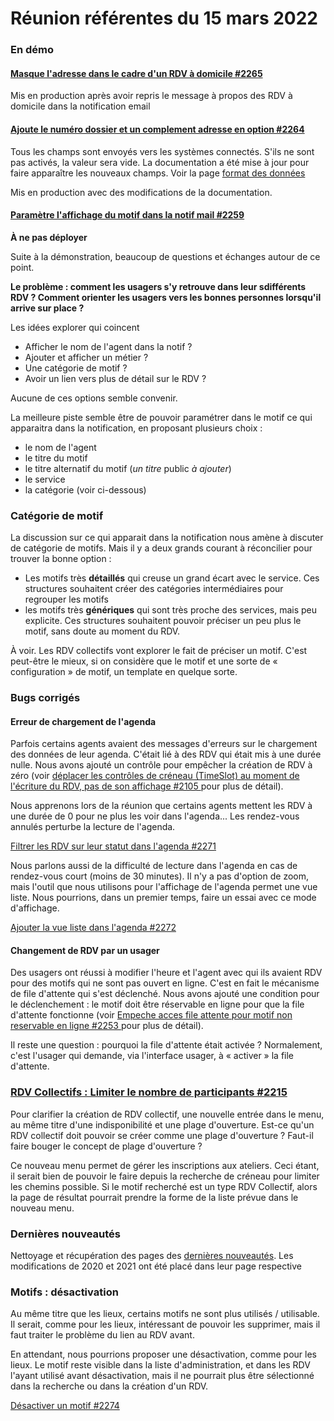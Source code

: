 # Réunion référentes du 15 mars 2022

### En démo

#### [Masque l'adresse dans le cadre d'un RDV à domicile #2265](https://github.com/betagouv/rdv-solidarites.fr/pull/2265)

Mis en production après avoir repris le message à propos des RDV à domicile dans la notification email

#### [Ajoute le numéro dossier et un complement adresse en option #2264](https://github.com/betagouv/rdv-solidarites.fr/pull/2264)

Tous les champs sont envoyés vers les systèmes connectés. S'ils ne sont pas activés, la valeur sera vide. La documentation a été mise à jour pour faire apparaître les nouveaux champs. Voir la page [format des données](broken-reference/)

Mis en production avec des modifications de la documentation.

#### [Paramètre l'affichage du motif dans la notif mail #2259](https://github.com/betagouv/rdv-solidarites.fr/pull/2259)

**À ne pas déployer**

Suite à la démonstration, beaucoup de questions et échanges autour de ce point.

**Le problème : comment les usagers s'y retrouve dans leur sdifférents RDV ? Comment orienter les usagers vers les bonnes personnes lorsqu'il arrive sur place ?**

Les idées explorer qui coincent

* Afficher le nom de l'agent dans la notif ?
* Ajouter et afficher un métier ?
* Une catégorie de motif ?
* Avoir un lien vers plus de détail sur le RDV ?

Aucune de ces options semble convenir.

La meilleure piste semble être de pouvoir paramétrer dans le motif ce qui apparaitra dans la notification, en proposant plusieurs choix :

* le nom de l'agent
* le titre du motif
* le titre alternatif du motif (_un titre_ public _à ajouter_)
* le service
* la catégorie (voir ci-dessous)

### Catégorie de motif

La discussion sur ce qui apparait dans la notification nous amène à discuter de catégorie de motifs. Mais il y a deux grands courant à réconcilier pour trouver la bonne option :

* Les motifs très **détaillés** qui creuse un grand écart avec le service. Ces structures souhaitent créer des catégories intermédiaires pour regrouper les motifs
* les motifs très **génériques** qui sont très proche des services, mais peu explicite. Ces structures souhaitent pouvoir préciser un peu plus le motif, sans doute au moment du RDV.

À voir. Les RDV collectifs vont explorer le fait de préciser un motif. C'est peut-être le mieux, si on considère que le motif et une sorte de « configuration » de motif, un template en quelque sorte.

### Bugs corrigés

#### Erreur de chargement de l'agenda

Parfois certains agents avaient des messages d'erreurs sur le chargement des données de leur agenda. C'était lié à des RDV qui était mis à une durée nulle. Nous avons ajouté un contrôle pour empêcher la création de RDV à zéro (voir [déplacer les contrôles de créneau (TimeSlot) au moment de l'écriture du RDV, pas de son affichage #2105 ](https://github.com/betagouv/rdv-solidarites.fr/issues/2105)pour plus de détail).

Nous apprenons lors de la réunion que certains agents mettent les RDV à une durée de 0 pour ne plus les voir dans l'agenda... Les rendez-vous annulés perturbe la lecture de l'agenda.

[Filtrer les RDV sur leur statut dans l'agenda #2271](https://github.com/betagouv/rdv-solidarites.fr/issues/2271)

Nous parlons aussi de la difficulté de lecture dans l'agenda en cas de rendez-vous court (moins de 30 minutes). Il n'y a pas d'option de zoom, mais l'outil que nous utilisons pour l'affichage de l'agenda permet une vue liste. Nous pourrions, dans un premier temps, faire un essai avec ce mode d'affichage.

[Ajouter la vue liste dans l'agenda #2272](https://github.com/betagouv/rdv-solidarites.fr/issues/2272)

#### Changement de RDV par un usager

Des usagers ont réussi à modifier l'heure et l'agent avec qui ils avaient RDV pour des motifs qui ne sont pas ouvert en ligne. C'est en fait le mécanisme de file d'attente qui s'est déclenché. Nous avons ajouté une condition pour le déclenchement : le motif doit être réservable en ligne pour que la file d'attente fonctionne (voir [Empeche acces file attente pour motif non reservable en ligne #2253 ](https://github.com/betagouv/rdv-solidarites.fr/pull/2253)pour plus de détail).

Il reste une question : pourquoi la file d'attente était activée ? Normalement, c'est l'usager qui demande, via l'interface usager, à « activer » la file d'attente.

### [RDV Collectifs : Limiter le nombre de participants #2215](https://github.com/betagouv/rdv-solidarites.fr/pull/2215)

Pour clarifier la création de RDV collectif, une nouvelle entrée dans le menu, au même titre d'une indisponibilité et une plage d'ouverture. Est-ce qu'un RDV collectif doit pouvoir se créer comme une plage d'ouverture ? Faut-il faire bouger le concept de plage d'ouverture ?

Ce nouveau menu permet de gérer les inscriptions aux ateliers. Ceci étant, il serait bien de pouvoir le faire depuis la recherche de créneau pour limiter les chemins possible. Si le motif recherché est un type RDV Collectif, alors la page de résultat pourrait prendre la forme de la liste prévue dans le nouveau menu.

### Dernières nouveautés

Nettoyage et récupération des pages des [dernières nouveautés](https://doc.rdv-solidarites.fr/informations-generales/dernieres-nouveautes). Les modifications de 2020 et 2021 ont été placé dans leur page respective

### Motifs : désactivation

Au même titre que les lieux, certains motifs ne sont plus utilisés / utilisable. Il serait, comme pour les lieux, intéressant de pouvoir les supprimer, mais il faut traiter le problème du lien au RDV avant.

En attendant, nous pourrions proposer une désactivation, comme pour les lieux. Le motif reste visible dans la liste d'administration, et dans les RDV l'ayant utilisé avant désactivation, mais il ne pourrait plus être sélectionné dans la recherche ou dans la création d'un RDV.

[Désactiver un motif #2274](https://github.com/betagouv/rdv-solidarites.fr/issues/2274)
